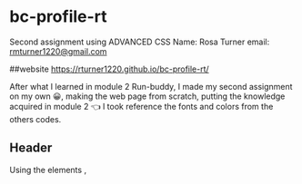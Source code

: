 # bc-profile-rt
Second assignment using ADVANCED CSS
Name: Rosa Turner
email: rmturner1220@gmail.com

##website
https://rturner1220.github.io/bc-profile-rt/

After what I learned in module 2 Run-buddy, I made my second assignment on my own 😀, making the web page from scratch, putting the knowledge acquired in module 2 👈
I took reference the fonts and colors from the others codes.

Header
-------

Using the elements <head>, <title>, <nav>, <ul>, <li>, <a>, <div> and adding CSS link.

<!-- CSS Style -->
padding: 20px 35px;
font-family: 'Segoe UI', Tahoma, Geneva, Verdana, sans-serif;
color: #ffff;
background-color: #9b9d98;
display: flex;
justify-content: 
space-between;
flex-wrap: wrap;
position: sticky
position: -webkit-sticky;



Body
----
Added pictures divided by 7 blocks

* First block : Bio is center alignment with small description on the botton.

* Second block : Picture is center alignment with text on image. added border 5px and bigger image than block thrid through sixth

* Seventh block: Contact information
<div id="contact-info"></div>
<div class="contact">
<h2>Contact</h2>
</div>
<div class="contact-info">
 <ul>
     <li>
         <a href="#555-555-5555">555-555-5555</a>
     </li>
     <li>
         <a href="mailto:rmturner1220@gmail.com">rmturner1220@gmail.com</a>
     </li>
     <li>
         <a href="https://github.com/rturner1220">GitHub</a>
     </li>
     <li>
         <a href="https://facebook.com/">Facebook</a>
     </li>
 </ul>
</div>
